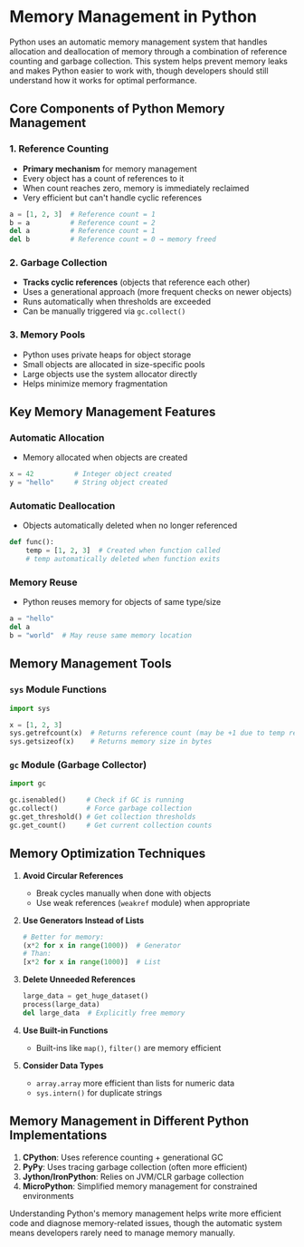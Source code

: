 # Memory Management in Python

Python uses an automatic memory management system that handles allocation and deallocation of memory through a combination of reference counting and garbage collection. This system helps prevent memory leaks and makes Python easier to work with, though developers should still understand how it works for optimal performance.

## Core Components of Python Memory Management

### 1. Reference Counting
- **Primary mechanism** for memory management
- Every object has a count of references to it
- When count reaches zero, memory is immediately reclaimed
- Very efficient but can't handle cyclic references

```python
a = [1, 2, 3]  # Reference count = 1
b = a          # Reference count = 2
del a          # Reference count = 1
del b          # Reference count = 0 → memory freed
```

### 2. Garbage Collection
- **Tracks cyclic references** (objects that reference each other)
- Uses a generational approach (more frequent checks on newer objects)
- Runs automatically when thresholds are exceeded
- Can be manually triggered via `gc.collect()`

### 3. Memory Pools
- Python uses private heaps for object storage
- Small objects are allocated in size-specific pools
- Large objects use the system allocator directly
- Helps minimize memory fragmentation

## Key Memory Management Features

### Automatic Allocation
- Memory allocated when objects are created
```python
x = 42          # Integer object created
y = "hello"     # String object created
```

### Automatic Deallocation
- Objects automatically deleted when no longer referenced
```python
def func():
    temp = [1, 2, 3]  # Created when function called
    # temp automatically deleted when function exits
```

### Memory Reuse
- Python reuses memory for objects of same type/size
```python
a = "hello"
del a
b = "world"  # May reuse same memory location
```

## Memory Management Tools

### `sys` Module Functions
```python
import sys

x = [1, 2, 3]
sys.getrefcount(x)  # Returns reference count (may be +1 due to temp ref)
sys.getsizeof(x)    # Returns memory size in bytes
```

### `gc` Module (Garbage Collector)
```python
import gc

gc.isenabled()     # Check if GC is running
gc.collect()       # Force garbage collection
gc.get_threshold() # Get collection thresholds
gc.get_count()     # Get current collection counts
```

## Memory Optimization Techniques

1. **Avoid Circular References**
   - Break cycles manually when done with objects
   - Use weak references (`weakref` module) when appropriate

2. **Use Generators Instead of Lists**
   ```python
   # Better for memory:
   (x*2 for x in range(1000))  # Generator
   # Than:
   [x*2 for x in range(1000)]  # List
   ```

3. **Delete Unneeded References**
   ```python
   large_data = get_huge_dataset()
   process(large_data)
   del large_data  # Explicitly free memory
   ```

4. **Use Built-in Functions**
   - Built-ins like `map()`, `filter()` are memory efficient

5. **Consider Data Types**
   - `array.array` more efficient than lists for numeric data
   - `sys.intern()` for duplicate strings

## Memory Management in Different Python Implementations

1. **CPython**: Uses reference counting + generational GC
2. **PyPy**: Uses tracing garbage collection (often more efficient)
3. **Jython/IronPython**: Relies on JVM/CLR garbage collection
4. **MicroPython**: Simplified memory management for constrained environments

Understanding Python's memory management helps write more efficient code and diagnose memory-related issues, though the automatic system means developers rarely need to manage memory manually.
